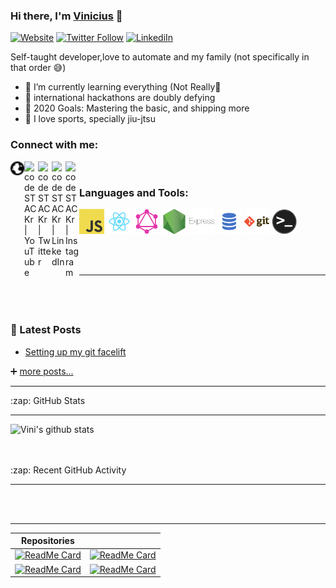 ### Hi there, I'm [Vinicius](https://twitter.com/VSkonicezny) 👋

[![Website](https://img.shields.io/website?label=visko93.com&style=for-the-badge&url=https://visko93.github.io/)](https://visko93.github.io/)
[![Twitter Follow](https://img.shields.io/twitter/follow/vskonicezny?color=1DA1F2&logo=twitter&style=for-the-badge)](https://twitter.com/intent/follow?original_referer=https%3A%2F%2Fgithub.com%2FcodeSTACKr&screen_name=VSkonicezny)
[![LinkediIn](https://img.shields.io/badge/LinkedIn-Vinicius%20Skonicezny-blue?style=for-the-badge&logo=LinkedIn)](https://www.linkedin.com/in/viniskonicezny/)

Self-taught developer,love to automate and my family (not specifically in that order 😅)

- 🌱 I’m currently learning everything (Not Really🤣
- 👯 international hackathons are doubly defying
- 🥅 2020 Goals: Mastering the basic, and shipping more
- 🥋 I love sports, specially jiu-jtsu

### Connect with me:

[<img align="left" alt="codeSTACKr.com" width="22px" src="https://raw.githubusercontent.com/iconic/open-iconic/master/svg/globe.svg" />][website]
[<img align="left" alt="codeSTACKr | YouTube" width="22px" src="https://cdn.jsdelivr.net/npm/simple-icons@v3/icons/youtube.svg" />][youtube]
[<img align="left" alt="codeSTACKr | Twitter" width="22px" src="https://cdn.jsdelivr.net/npm/simple-icons@v3/icons/twitter.svg" />][twitter]
[<img align="left" alt="codeSTACKr | LinkedIn" width="22px" src="https://cdn.jsdelivr.net/npm/simple-icons@v3/icons/linkedin.svg" />][linkedin]
[<img align="left" alt="codeSTACKr | Instagram" width="22px" src="https://cdn.jsdelivr.net/npm/simple-icons@v3/icons/instagram.svg" />][instagram]

<br />

### Languages and Tools:

<code><img height="40" src="https://raw.githubusercontent.com/github/explore/80688e429a7d4ef2fca1e82350fe8e3517d3494d/topics/javascript/javascript.png"></code>
<code><img height="40" src="https://raw.githubusercontent.com/github/explore/80688e429a7d4ef2fca1e82350fe8e3517d3494d/topics/react/react.png"></code>
<code><img height="40" src="https://raw.githubusercontent.com/github/explore/5c058a388828bb5fde0bcafd4bc867b5bb3f26f3/topics/graphql/graphql.png"></code>
<code><img height="40" src="https://raw.githubusercontent.com/github/explore/80688e429a7d4ef2fca1e82350fe8e3517d3494d/topics/nodejs/nodejs.png"></code>
<code><img height="40" src="https://raw.githubusercontent.com/github/explore/80688e429a7d4ef2fca1e82350fe8e3517d3494d/topics/express/express.png"></code>
<code><img height="40" src="https://raw.githubusercontent.com/github/explore/80688e429a7d4ef2fca1e82350fe8e3517d3494d/topics/sql/sql.png"></code>
<code><img height="40" src="https://raw.githubusercontent.com/github/explore/80688e429a7d4ef2fca1e82350fe8e3517d3494d/topics/git/git.png"></code>
<code><img height="40" src="https://raw.githubusercontent.com/github/explore/80688e429a7d4ef2fca1e82350fe8e3517d3494d/topics/terminal/terminal.png"></code>

<br />
<br />

---

## <br>

### 📜 Latest Posts

<!-- BLOG-POST-LIST:START -->

- [Setting up my git facelift](https://dev.to/visko93/setting-up-my-git-facelift-1477)
<!-- BLOG-POST-LIST:END -->

➕ [more posts...](https://dev.to/visko93)

---

<summary>:zap: GitHub Stats</summary>
<hr>

![Vini's github stats](https://github-readme-stats-vsko.vercel.app/api?username=visko93&show_icons=true&theme=dark)

<br>
<br>
<summary>:zap: Recent GitHub Activity</summary>
<hr>
<!--START_SECTION:activity-->

<!--END_SECTION:activity-->

<br>
<br>

---

|                                                                            Repositories                                                                             |                                                                                                                                                                 |
| :-----------------------------------------------------------------------------------------------------------------------------------------------------------------: | :-------------------------------------------------------------------------------------------------------------------------------------------------------------: |
| [![ReadMe Card](https://github-readme-stats-vsko.vercel.app/api/pin/?username=visko93&repo=Ecoleta_NWL&theme=dark)](https://github.com/visko93/github-readme-stats) | [![ReadMe Card](https://github-readme-stats-vsko.vercel.app/api/pin/?username=visko93&repo=github_battle&theme=dark)](https://github.com/visko93/github_battle) |
|      [![ReadMe Card](https://github-readme-stats-vsko.vercel.app/api/pin/?username=visko93&repo=MovieScrap&theme=dark)](https://github.com/visko93/MovieScrap)      |       [![ReadMe Card](https://github-readme-stats-vsko.vercel.app/api/pin/?username=visko93&repo=BeerApp&theme=dark)](https://github.com/visko93/BeerApp)       |

[website]: https://visko93.github.io/
[course]: #
[twitter]: https://twitter.com/VSkonicezny
[youtube]: #
[instagram]: https://instagram.com/vskonicezny
[linkedin]: https://www.linkedin.com/in/viniskonicezny/
[webdevplaylist]: #
[jsplaylist]: #
[cssplaylist]: #
[reactplaylist]: #
